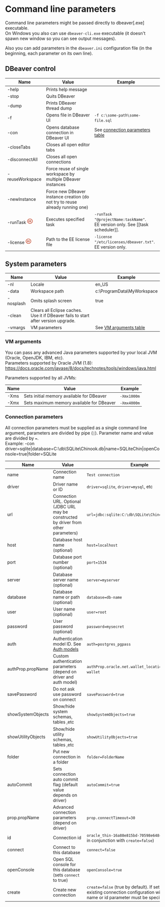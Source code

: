 # Command line parameters

Command line parameters might be passed directly to dbeaver[.exe] executable.  
On Windows you also can use `dbeaver-cli.exe` executable (it doesn't spawn new window so you can see output messages).  

Also you can add parameters in the `dbeaver.ini` configuration file (in the beginning, each parameter on its own line).

## DBeaver control
Name|Value|Example
----|-----|-------
-help|Prints help message|
-stop|Quits DBeaver|
-dump|Prints DBeaver thread dump|
-f|Opens file in DBeaver UI|`-f c:\some-path\some-file.sql`
-con|Opens database connection in DBeaver UI|See [connection parameters table](#connection-parameters)
-closeTabs|Closes all open editor tabs|
-disconnectAll|Closes all open connections|
-reuseWorkspace|Force reuse of single workspace by multiple DBeaver instances|
-newInstance|Force new DBeaver instance creation (do not try to reuse already running one)|
-runTask <img src="images/ee.png" vspace="0" border="0" height="18"/>|Executes specified task|`-runTask "@projectName:taskName"`.<br/>EE version only. See [[task scheduler]].
-license <img src="images/ee.png" vspace="0" border="0" height="18"/>|Path to the EE license file|`-license "/etc/licenses/dbeaver.txt"`.<br/>EE version only.


## System parameters

Name|Value|Example
----|-----|-------
-nl|Locale|en_US
-data|Workspace path|c:\ProgramData\MyWorkspace
-nosplash|Omits splash screen|true
-clean|Clears all Eclipse caches. Use it if DBeaver fails to start after version upgrade.
-vmargs|VM parameters|See [VM arguments table](#vm-arguments)

### VM arguments

You can pass any advanced Java parameters supported by your local JVM (Oracle, OpenJDK, IBM, etc).  
Parameters supported by Oracle JVM (1.8): https://docs.oracle.com/javase/8/docs/technotes/tools/windows/java.html

Parameters supported by all JVMs:

Name|Value|Example
----|-----|-------
-Xms|Sets initial memory available for DBeaver|`-Xmx1000m`
-Xmx|Sets maximum memory available for DBeaver|`-Xmx4000m`

### Connection parameters
All connection parameters must be supplied as a single command line argument, parameters are divided by pipe (`|`). Parameter name and value are divided by `=`.  
Example: -con driver=sqlite|database=C:\db\SQLite\Chinook.db|name=SQLiteChin|openConsole=true|folder=SQLite

Name|Value|Example
----|-----|-------
name|Connection name|`Test connection`
driver|Driver name or ID|`driver=sqlite`, `driver=mysql`, etc
url|Connection URL. Optional (JDBC URL may be constructed by driver from other parameters)|`url=jdbc:sqlite:C:\db\SQLite\Chinook.db`
host|Database host name (optional)|`host=localhost`
port|Database port number (optional)|`port=1534`
server|Database server name (optional)|`server=myserver`
database|Database name or path (optional)|`database=db-name`
user|User name (optional)|`user=root`
password|User password (optional)|`password=mysecret`
auth|Authentication model ID. See [Auth models](Database-authentication-models) |`auth=postgres_pgpass`
authProp.propName|Custom authentication parameters (depend on driver and auth model)|`authProp.oracle.net.wallet_location=C:/temp/ora-wallet`
savePassword|Do not ask use password on connect|`savePassword=true`
showSystemObjects|Show/hide system schemas, tables ,etc|`showSystemObjects=true`
showUtilityObjects|Show/hide utility schemas, tables ,etc|`showUtilityObjects=true`
folder|Put new connection in a folder|`folder=FolderName`
autoCommit|Sets connection auto commit flag (default value depends on driver)|`autoCommit=true`
prop.propName|Advanced connection parameters (depend on driver)|`prop.connectTimeout=30`
id|Connection id|`oracle_thin-16a88e815bd-70598e648cedd28c` (useful in conjunction with `create=false`)
connect|Connect to this database|`connect=false`
openConsole|Open SQL console for this database (sets `connect` to true)|`openConsole=true`
create|Create new connection|`create=false` (true by default). If set to false then existing connection configuration will be used. name or id parameter must be specified.
